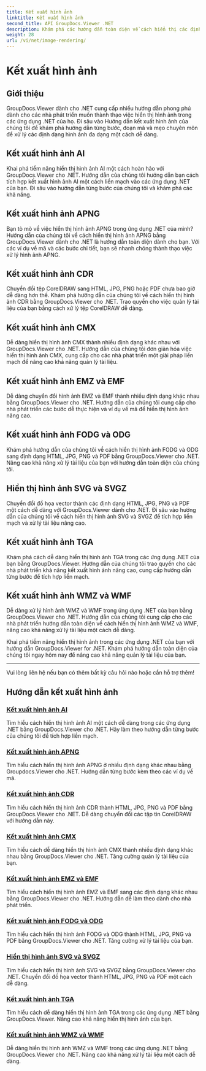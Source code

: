 ```yaml
---
title: Kết xuất hình ảnh
linktitle: Kết xuất hình ảnh
second_title: API GroupDocs.Viewer .NET
description: Khám phá các hướng dẫn toàn diện về cách hiển thị các định dạng hình ảnh khác nhau bằng GroupDocs.Viewer cho .NET. Từ AI đến WMF, hãy tìm hiểu các ví dụ mã hóa và tích hợp liền mạch.
weight: 28
url: /vi/net/image-rendering/
---
```


# Kết xuất hình ảnh


## Giới thiệu

GroupDocs.Viewer dành cho .NET cung cấp nhiều hướng dẫn phong phú dành cho các nhà phát triển muốn thành thạo việc hiển thị hình ảnh trong các ứng dụng .NET của họ. Đi sâu vào Hướng dẫn kết xuất hình ảnh của chúng tôi để khám phá hướng dẫn từng bước, đoạn mã và mẹo chuyên môn để xử lý các định dạng hình ảnh đa dạng một cách dễ dàng.

## Kết xuất hình ảnh AI
Khai phá tiềm năng hiển thị hình ảnh AI một cách hoàn hảo với GroupDocs.Viewer cho .NET. Hướng dẫn của chúng tôi hướng dẫn bạn cách tích hợp kết xuất hình ảnh AI một cách liền mạch vào các ứng dụng .NET của bạn. Đi sâu vào hướng dẫn từng bước của chúng tôi và khám phá các khả năng.

## Kết xuất hình ảnh APNG
Bạn tò mò về việc hiển thị hình ảnh APNG trong ứng dụng .NET của mình? Hướng dẫn của chúng tôi về cách hiển thị hình ảnh APNG bằng GroupDocs.Viewer dành cho .NET là hướng dẫn toàn diện dành cho bạn. Với các ví dụ về mã và các bước chi tiết, bạn sẽ nhanh chóng thành thạo việc xử lý hình ảnh APNG.

## Kết xuất hình ảnh CDR
Chuyển đổi tệp CorelDRAW sang HTML, JPG, PNG hoặc PDF chưa bao giờ dễ dàng hơn thế. Khám phá hướng dẫn của chúng tôi về cách hiển thị hình ảnh CDR bằng GroupDocs.Viewer cho .NET. Trao quyền cho việc quản lý tài liệu của bạn bằng cách xử lý tệp CorelDRAW dễ dàng.

## Kết xuất hình ảnh CMX
Dễ dàng hiển thị hình ảnh CMX thành nhiều định dạng khác nhau với GroupDocs.Viewer cho .NET. Hướng dẫn của chúng tôi đơn giản hóa việc hiển thị hình ảnh CMX, cung cấp cho các nhà phát triển một giải pháp liền mạch để nâng cao khả năng quản lý tài liệu.

## Kết xuất hình ảnh EMZ và EMF
Dễ dàng chuyển đổi hình ảnh EMZ và EMF thành nhiều định dạng khác nhau bằng GroupDocs.Viewer cho .NET. Hướng dẫn của chúng tôi cung cấp cho nhà phát triển các bước dễ thực hiện và ví dụ về mã để hiển thị hình ảnh nâng cao.

## Kết xuất hình ảnh FODG và ODG
Khám phá hướng dẫn của chúng tôi về cách hiển thị hình ảnh FODG và ODG sang định dạng HTML, JPG, PNG và PDF bằng GroupDocs.Viewer cho .NET. Nâng cao khả năng xử lý tài liệu của bạn với hướng dẫn toàn diện của chúng tôi.

## Hiển thị hình ảnh SVG và SVGZ
Chuyển đổi đồ họa vector thành các định dạng HTML, JPG, PNG và PDF một cách dễ dàng với GroupDocs.Viewer dành cho .NET. Đi sâu vào hướng dẫn của chúng tôi về cách hiển thị hình ảnh SVG và SVGZ để tích hợp liền mạch và xử lý tài liệu nâng cao.

## Kết xuất hình ảnh TGA
Khám phá cách dễ dàng hiển thị hình ảnh TGA trong các ứng dụng .NET của bạn bằng GroupDocs.Viewer. Hướng dẫn của chúng tôi trao quyền cho các nhà phát triển khả năng kết xuất hình ảnh nâng cao, cung cấp hướng dẫn từng bước để tích hợp liền mạch.

## Kết xuất hình ảnh WMZ và WMF
Dễ dàng xử lý hình ảnh WMZ và WMF trong ứng dụng .NET của bạn bằng GroupDocs.Viewer cho .NET. Hướng dẫn của chúng tôi cung cấp cho các nhà phát triển hướng dẫn toàn diện về cách hiển thị hình ảnh WMZ và WMF, nâng cao khả năng xử lý tài liệu một cách dễ dàng.

Khai phá tiềm năng hiển thị hình ảnh trong các ứng dụng .NET của bạn với hướng dẫn GroupDocs.Viewer for .NET. Khám phá hướng dẫn toàn diện của chúng tôi ngay hôm nay để nâng cao khả năng quản lý tài liệu của bạn.

---

Vui lòng liên hệ nếu bạn có thêm bất kỳ câu hỏi nào hoặc cần hỗ trợ thêm!
## Hướng dẫn kết xuất hình ảnh
### [Kết xuất hình ảnh AI](./render-ai-images/)
Tìm hiểu cách hiển thị hình ảnh AI một cách dễ dàng trong các ứng dụng .NET bằng GroupDocs.Viewer cho .NET. Hãy làm theo hướng dẫn từng bước của chúng tôi để tích hợp liền mạch.
### [Kết xuất hình ảnh APNG](./render-apng-images/)
Tìm hiểu cách hiển thị hình ảnh APNG ở nhiều định dạng khác nhau bằng Groupdocs.Viewer cho .NET. Hướng dẫn từng bước kèm theo các ví dụ về mã.
### [Kết xuất hình ảnh CDR](./render-cdr-images/)
Tìm hiểu cách hiển thị hình ảnh CDR thành HTML, JPG, PNG và PDF bằng GroupDocs.Viewer cho .NET. Dễ dàng chuyển đổi các tập tin CorelDRAW với hướng dẫn này.
### [Kết xuất hình ảnh CMX](./render-cmx-images/)
Tìm hiểu cách dễ dàng hiển thị hình ảnh CMX thành nhiều định dạng khác nhau bằng GroupDocs.Viewer cho .NET. Tăng cường quản lý tài liệu của bạn.
### [Kết xuất hình ảnh EMZ và EMF](./render-emz-emf-images/)
Tìm hiểu cách hiển thị hình ảnh EMZ và EMF sang các định dạng khác nhau bằng GroupDocs.Viewer cho .NET. Hướng dẫn dễ làm theo dành cho nhà phát triển.
### [Kết xuất hình ảnh FODG và ODG](./render-fodg-odg-images/)
Tìm hiểu cách hiển thị hình ảnh FODG và ODG thành HTML, JPG, PNG và PDF bằng GroupDocs.Viewer cho .NET. Tăng cường xử lý tài liệu của bạn.
### [Hiển thị hình ảnh SVG và SVGZ](./render-svg-svgz-images/)
Tìm hiểu cách hiển thị hình ảnh SVG và SVGZ bằng GroupDocs.Viewer cho .NET. Chuyển đổi đồ họa vector thành HTML, JPG, PNG và PDF một cách dễ dàng.
### [Kết xuất hình ảnh TGA](./render-tga-images/)
Tìm hiểu cách dễ dàng hiển thị hình ảnh TGA trong các ứng dụng .NET bằng GroupDocs.Viewer. Nâng cao khả năng hiển thị hình ảnh của bạn.
### [Kết xuất hình ảnh WMZ và WMF](./render-wmz-wmf-images/)
Dễ dàng hiển thị hình ảnh WMZ và WMF trong các ứng dụng .NET bằng GroupDocs.Viewer cho .NET. Nâng cao khả năng xử lý tài liệu một cách dễ dàng.
